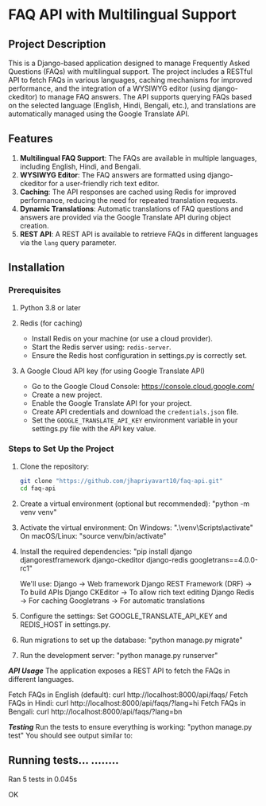 # FAQ API with Multilingual Support

## Project Description
This is a Django-based application designed to manage Frequently Asked Questions (FAQs) with multilingual support. The project includes a RESTful API to fetch FAQs in various languages, caching mechanisms for improved performance, and the integration of a WYSIWYG editor (using django-ckeditor) to manage FAQ answers. The API supports querying FAQs based on the selected language (English, Hindi, Bengali, etc.), and translations are automatically managed using the Google Translate API.

## Features
1) **Multilingual FAQ Support**: The FAQs are available in multiple languages, including English, Hindi, and Bengali.
2) **WYSIWYG Editor**: The FAQ answers are formatted using django-ckeditor for a user-friendly rich text editor.
3) **Caching**: The API responses are cached using Redis for improved performance, reducing the need for repeated translation requests.
4) **Dynamic Translations**: Automatic translations of FAQ questions and answers are provided via the Google Translate API during object creation.
5) **REST API**: A REST API is available to retrieve FAQs in different languages via the `lang` query parameter.

## Installation

### Prerequisites
1) Python 3.8 or later

2) Redis (for caching) 
    * Install Redis on your machine (or use a cloud provider).
    * Start the Redis server using: `redis-server`.
    * Ensure the Redis host configuration in settings.py is correctly set.

3) A Google Cloud API key (for using Google Translate API)
    * Go to the Google Cloud Console: https://console.cloud.google.com/
    * Create a new project.
    * Enable the Google Translate API for your project.
    * Create API credentials and download the `credentials.json` file.
    * Set the `GOOGLE_TRANSLATE_API_KEY` environment variable in your settings.py file with the API key value.


### Steps to Set Up the Project

1) Clone the repository:
   ```bash
   git clone "https://github.com/jhapriyavart10/faq-api.git"
   cd faq-api

2) Create a virtual environment (optional but recommended): "python -m venv venv"

3) Activate the virtual environment: On Windows: ".\venv\Scripts\activate"   On macOS/Linux: "source venv/bin/activate"

4) Install the required dependencies: "pip install django djangorestframework django-ckeditor django-redis googletrans==4.0.0-rc1"

    We'll use:
    Django → Web framework
    Django REST Framework (DRF) → To build APIs
    Django CKEditor → To allow rich text editing
    Django Redis → For caching
    Googletrans → For automatic translations

5) Configure the settings: Set GOOGLE_TRANSLATE_API_KEY and REDIS_HOST in settings.py.

6) Run migrations to set up the database: "python manage.py migrate"

7) Run the development server: "python manage.py runserver"

***API Usage***
The application exposes a REST API to fetch the FAQs in different languages.

Fetch FAQs in English (default): curl http://localhost:8000/api/faqs/
Fetch FAQs in Hindi: curl http://localhost:8000/api/faqs/?lang=hi
Fetch FAQs in Bengali: curl http://localhost:8000/api/faqs/?lang=bn

***Testing***
Run the tests to ensure everything is working: "python manage.py test"
You should see output similar to:

Running tests...
........
----------------------------------------------------------------------
Ran 5 tests in 0.045s

OK
